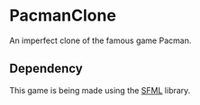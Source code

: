 # PacmanClone
An imperfect clone of the famous game Pacman.

## Dependency
This game is being made using the [SFML](https://github.com/SFML/SFML) library.
